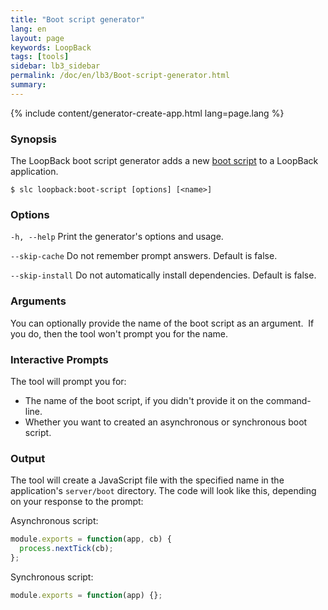 ```yaml
---
title: "Boot script generator"
lang: en
layout: page
keywords: LoopBack
tags: [tools]
sidebar: lb3_sidebar
permalink: /doc/en/lb3/Boot-script-generator.html
summary:
---
```


{% include content/generator-create-app.html lang=page.lang %}

### Synopsis

The LoopBack boot script generator adds a new [boot script](Defining-boot-scripts.html) to a LoopBack application.

```shell
$ slc loopback:boot-script [options] [<name>]
```

### Options

`-h, --help`
Print the generator's options and usage.

`--skip-cache`
Do not remember prompt answers. Default is false.

`--skip-install`
Do not automatically install dependencies. Default is false.

### Arguments

You can optionally provide the name of the boot script as an argument.  If you do, then the tool won't prompt you for the name.

### Interactive Prompts

The tool will prompt you for:

* The name of the boot script, if you didn't provide it on the command-line.
* Whether you want to created an asynchronous or synchronous boot script.

### Output

The tool will create a JavaScript file with the specified name in the application's `server/boot` directory.
The code will look like this, depending on your response to the prompt:

Asynchronous script:

```javascript
module.exports = function(app, cb) {
  process.nextTick(cb);
};
```

Synchronous script:

```javascript
module.exports = function(app) {};
```
